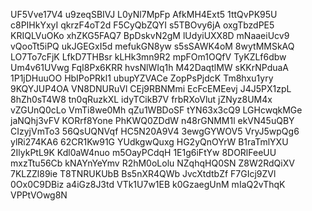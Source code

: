 UF5Vve17V4
u9zeqSBIVJ
L0yNl7MpFp
AfkMH4Ext5
1ttQvPK95U
c8PIHkYxyI
qkrzF4oT2d
F5CyQbZQYI
s5TBOvy6jA
oxgTbzdPE5
KRIQLVuOKo
xhZKG5FAQ7
BpDskvN2gM
lUdyiUXX8D
mNaaeiUcv9
vQooTt5iPQ
ukJGEGxI5d
mefukGN8yw
s5sSAWK4oM
8wytMMSkAQ
LO7To7cFjK
LfkD7THBsr
kLHk3mn9R2
mpFOm1OQfV
TyKZLf6dbw
Um4v61UVwg
FqI8Px6KRR
hvsNlWIq1h
M42DaqtlMW
sKKrNPduaA
1P1jDHuuOO
HbIPoPRkl1
ubupYZVACe
ZopPsPjdcK
Tm8hxu1yry
9KQYJUP4OA
VN8DNURuVl
CEj9RBNMmi
EcFcEMEevj
J4J5PX1zpL
8hZh0sT4W8
tn0qRuzkXL
idyTCikB7V
frbRXoVlut
jZNyz8UM4x
vZGUnQ0cLo
VmTi8we0Mh
qZu1WBDoSF
tYN63x3cQ9
LGHcwqkMGe
jaNQhj3vFV
KORrf8Yone
PhKWQ0ZDdW
n48rGNMM1l
ekVN45uQBY
CIzyjVmTo3
56QsUQNVqf
HC5N20A9V4
3ewgGYWOV5
VryJ5wpQg6
ylRi274KA6
62CR1Kw91G
YUdkgwQuxg
HG2yQnOYrW
B1raTmlYXU
2IlykPtL9K
Kdl0aW4nuo
m5OayPCdqH
1E1g6iFtYw
8DORlFeeUU
mxzTtu56Cb
kNAYnYeYmv
R2hM0oLolu
NZqhqHQ0SN
Z8W2RdQiXV
7KLZZl89ie
T8TNRUKUbB
Bs5nXR4QWb
JvcXtdtbZf
F7GIcj9ZVl
0Ox0C9DBiz
a4iGz8J3td
VTk1U7w1EB
k0GzaegUnM
mIaQ2vThqK
VPPtVOwg8N
